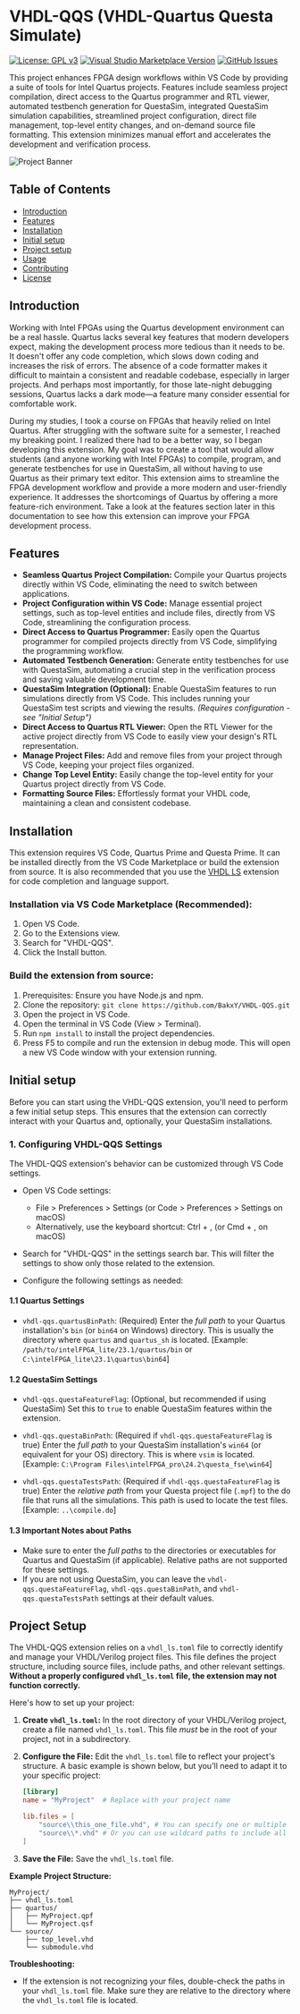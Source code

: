 # VHDL-QQS (VHDL-Quartus Questa Simulate)

[![License: GPL v3](https://img.shields.io/badge/License-GPLv3-blue.svg)](LICENSE) [![Visual Studio Marketplace Version](https://img.shields.io/vscode-marketplace/v/BakxY.vhdl-qqs)](https://marketplace.visualstudio.com/items?itemName=BakxY.vhdl-qqs) [![GitHub Issues](https://img.shields.io/github/issues/BakxY/VHDL-QQS)](https://img.shields.io/github/issues/BakxY/VHDL-QQS)

This project enhances FPGA design workflows within VS Code by providing a suite of tools for Intel Quartus projects. Features include seamless project compilation, direct access to the Quartus programmer and RTL viewer, automated testbench generation for QuestaSim, integrated QuestaSim simulation capabilities, streamlined project configuration, direct file management, top-level entity changes, and on-demand source file formatting. This extension minimizes manual effort and accelerates the development and verification process.

![Project Banner](./docs/banner.png#center)

## Table of Contents

- [Introduction](#Introduction)
- [Features](#Features)
- [Installation](#Installation)
- [Initial setup](#Initial-setup)
- [Project setup](#Project-setup)
- [Usage](USAGE.md)
- [Contributing](CONTRIBUTING.md)
- [License](LICENSE)

## Introduction

Working with Intel FPGAs using the Quartus development environment can be a real hassle.  Quartus lacks several key features that modern developers expect, making the development process more tedious than it needs to be.  It doesn't offer any code completion, which slows down coding and increases the risk of errors.  The absence of a code formatter makes it difficult to maintain a consistent and readable codebase, especially in larger projects. And perhaps most importantly, for those late-night debugging sessions, Quartus lacks a dark mode—a feature many consider essential for comfortable work.

During my studies, I took a course on FPGAs that heavily relied on Intel Quartus.  After struggling with the software suite for a semester, I reached my breaking point.  I realized there had to be a better way, so I began developing this extension.  My goal was to create a tool that would allow students (and anyone working with Intel FPGAs) to compile, program, and generate testbenches for use in QuestaSim, all without having to use Quartus as their primary text editor.  This extension aims to streamline the FPGA development workflow and provide a more modern and user-friendly experience.  It addresses the shortcomings of Quartus by offering a more feature-rich environment.  Take a look at the features section later in this documentation to see how this extension can improve your FPGA development process.

## Features

* **Seamless Quartus Project Compilation:** Compile your Quartus projects directly within VS Code, eliminating the need to switch between applications.
* **Project Configuration within VS Code:** Manage essential project settings, such as top-level entities and include files, directly from VS Code, streamlining the configuration process.
* **Direct Access to Quartus Programmer:** Easily open the Quartus programmer for compiled projects directly from VS Code, simplifying the programming workflow.
* **Automated Testbench Generation:** Generate entity testbenches for use with QuestaSim, automating a crucial step in the verification process and saving valuable development time.
* **QuestaSim Integration (Optional):** Enable QuestaSim features to run simulations directly from VS Code. This includes running your QuestaSim test scripts and viewing the results. *(Requires configuration - see "Initial Setup")*
* **Direct Access to Quartus RTL Viewer:** Open the RTL Viewer for the active project directly from VS Code to easily view your design's RTL representation.
* **Manage Project Files:** Add and remove files from your project through VS Code, keeping your project files organized.
* **Change Top Level Entity:** Easily change the top-level entity for your Quartus project directly from VS Code.
* **Formatting Source Files:** Effortlessly format your VHDL code, maintaining a clean and consistent codebase.

## Installation

This extension requires VS Code, Quartus Prime and Questa Prime. It can be installed directly from the VS Code Marketplace or build the extension from source. It is also recommended that you use the [VHDL LS](https://github.com/VHDL-LS/rust_hdl_vscode) extension for code completion and language support.

### Installation via VS Code Marketplace (Recommended):
1. Open VS Code.
2. Go to the Extensions view.
3. Search for "VHDL-QQS".
4. Click the Install button.

### Build the extension from source:
1. Prerequisites: Ensure you have Node.js and npm.
2. Clone the repository: `git clone https://github.com/BakxY/VHDL-QQS.git`
3. Open the project in VS Code.
4. Open the terminal in VS Code (View > Terminal).
5. Run `npm install` to install the project dependencies.
6. Press F5 to compile and run the extension in debug mode. This will open a new VS Code window with your extension running.

## Initial setup

Before you can start using the VHDL-QQS extension, you'll need to perform a few initial setup steps. This ensures that the extension can correctly interact with your Quartus and, optionally, your QuestaSim installations.

### 1. Configuring VHDL-QQS Settings

The VHDL-QQS extension's behavior can be customized through VS Code settings.

* Open VS Code settings:
    * File > Preferences > Settings (or Code > Preferences > Settings on macOS)
    * Alternatively, use the keyboard shortcut: Ctrl + , (or Cmd + , on macOS)

* Search for "VHDL-QQS" in the settings search bar. This will filter the settings to show only those related to the extension.

* Configure the following settings as needed:

#### 1.1 Quartus Settings

* `vhdl-qqs.quartusBinPath`: (Required) Enter the *full path* to your Quartus installation's `bin` (or `bin64` on Windows) directory. This is usually the directory where `quartus` and `quartus_sh` is located.  [Example: `/path/to/intelFPGA_lite/23.1/quartus/bin` or `C:\intelFPGA_lite\23.1\quartus\bin64`]

#### 1.2 QuestaSim Settings

* `vhdl-qqs.questaFeatureFlag`: (Optional, but recommended if using QuestaSim) Set this to `true` to enable QuestaSim features within the extension.

* `vhdl-qqs.questaBinPath`: (Required if `vhdl-qqs.questaFeatureFlag` is true) Enter the *full path* to your QuestaSim installation's `win64` (or equivalent for your OS) directory. This is where `vsim` is located. [Example: `C:\Program Files\intelFPGA_pro\24.2\questa_fse\win64`]

* `vhdl-qqs.questaTestsPath`: (Required if `vhdl-qqs.questaFeatureFlag` is true) Enter the *relative path* from your Questa project file (`.mpf`) to the do file that runs all the simulations. This path is used to locate the test files.  [Example: `..\compile.do`]

#### 1.3 Important Notes about Paths

* Make sure to enter the *full paths* to the directories or executables for Quartus and QuestaSim (if applicable). Relative paths are not supported for these settings.
* If you are not using QuestaSim, you can leave the `vhdl-qqs.questaFeatureFlag`, `vhdl-qqs.questaBinPath`, and `vhdl-qqs.questaTestsPath` settings at their default values.

## Project Setup

The VHDL-QQS extension relies on a `vhdl_ls.toml` file to correctly identify and manage your VHDL/Verilog project files. This file defines the project structure, including source files, include paths, and other relevant settings. **Without a properly configured `vhdl_ls.toml` file, the extension may not function correctly.**

Here's how to set up your project:

1.  **Create `vhdl_ls.toml`:** In the root directory of your VHDL/Verilog project, create a file named `vhdl_ls.toml`.  This file *must* be in the root of your project, not in a subdirectory.

2.  **Configure the File:** Edit the `vhdl_ls.toml` file to reflect your project's structure. A basic example is shown below, but you'll need to adapt it to your specific project:

    ```toml
    [library]
    name = "MyProject"  # Replace with your project name

    lib.files = [
        "source\\this_one_file.vhd", # You can specify one or multiple files.
        "source\\*.vhd" # Or you can use wildcard paths to include all files.
    ]
    ```

3.  **Save the File:** Save the `vhdl_ls.toml` file.

**Example Project Structure:**

```
MyProject/
├── vhdl_ls.toml
├── quartus/
│   ├── MyProject.qpf
│   └── MyProject.qsf
└── source/
    ├── top_level.vhd
    └── submodule.vhd
```

**Troubleshooting:**

*   If the extension is not recognizing your files, double-check the paths in your `vhdl_ls.toml` file.  Make sure they are relative to the directory where the `vhdl_ls.toml` file is located.